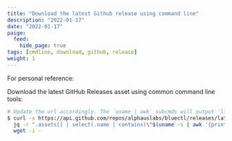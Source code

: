```yaml
---
title: "Download the latest Github release using command line"
description: "2022-01-17"
date: "2022-01-17"
paige:
  feed:
    hide_page: true
tags: [cmdline, download, github, release]
weight: 1
---
```


For personal reference:

Download the latest GitHub Releases asset using common command line tools:

```sh
# Update the url accordingly. The `uname | awk` subcmds will output 'linux'|'darwin'.
$ curl -s https://api.github.com/repos/alphauslabs/bluectl/releases/latest | \
  jq -r ".assets[] | select(.name | contains(\"$(uname -s | awk '{print tolower($0)}')\")) | .browser_download_url" | \
  wget -i -
```

<br>
